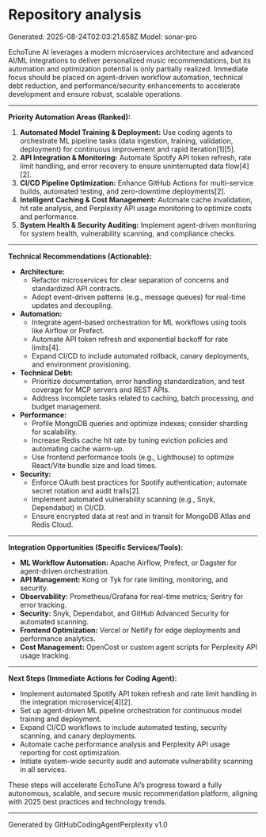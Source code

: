 # Repository analysis
Generated: 2025-08-24T02:03:21.658Z
Model: sonar-pro

EchoTune AI leverages a modern microservices architecture and advanced AI/ML integrations to deliver personalized music recommendations, but its automation and optimization potential is only partially realized. Immediate focus should be placed on agent-driven workflow automation, technical debt reduction, and performance/security enhancements to accelerate development and ensure robust, scalable operations.

---

**Priority Automation Areas (Ranked):**
1. **Automated Model Training & Deployment:** Use coding agents to orchestrate ML pipeline tasks (data ingestion, training, validation, deployment) for continuous improvement and rapid iteration[1][5].
2. **API Integration & Monitoring:** Automate Spotify API token refresh, rate limit handling, and error recovery to ensure uninterrupted data flow[4][2].
3. **CI/CD Pipeline Optimization:** Enhance GitHub Actions for multi-service builds, automated testing, and zero-downtime deployments[2].
4. **Intelligent Caching & Cost Management:** Automate cache invalidation, hit rate analysis, and Perplexity API usage monitoring to optimize costs and performance.
5. **System Health & Security Auditing:** Implement agent-driven monitoring for system health, vulnerability scanning, and compliance checks.

---

**Technical Recommendations (Actionable):**
- **Architecture:**
  - Refactor microservices for clear separation of concerns and standardized API contracts.
  - Adopt event-driven patterns (e.g., message queues) for real-time updates and decoupling.
- **Automation:**
  - Integrate agent-based orchestration for ML workflows using tools like Airflow or Prefect.
  - Automate API token refresh and exponential backoff for rate limits[4].
  - Expand CI/CD to include automated rollback, canary deployments, and environment provisioning.
- **Technical Debt:**
  - Prioritize documentation, error handling standardization, and test coverage for MCP servers and REST APIs.
  - Address incomplete tasks related to caching, batch processing, and budget management.
- **Performance:**
  - Profile MongoDB queries and optimize indexes; consider sharding for scalability.
  - Increase Redis cache hit rate by tuning eviction policies and automating cache warm-up.
  - Use frontend performance tools (e.g., Lighthouse) to optimize React/Vite bundle size and load times.
- **Security:**
  - Enforce OAuth best practices for Spotify authentication; automate secret rotation and audit trails[2].
  - Implement automated vulnerability scanning (e.g., Snyk, Dependabot) in CI/CD.
  - Ensure encrypted data at rest and in transit for MongoDB Atlas and Redis Cloud.

---

**Integration Opportunities (Specific Services/Tools):**
- **ML Workflow Automation:** Apache Airflow, Prefect, or Dagster for agent-driven orchestration.
- **API Management:** Kong or Tyk for rate limiting, monitoring, and security.
- **Observability:** Prometheus/Grafana for real-time metrics; Sentry for error tracking.
- **Security:** Snyk, Dependabot, and GitHub Advanced Security for automated scanning.
- **Frontend Optimization:** Vercel or Netlify for edge deployments and performance analytics.
- **Cost Management:** OpenCost or custom agent scripts for Perplexity API usage tracking.

---

**Next Steps (Immediate Actions for Coding Agent):**
- Implement automated Spotify API token refresh and rate limit handling in the integration microservice[4][2].
- Set up agent-driven ML pipeline orchestration for continuous model training and deployment.
- Expand CI/CD workflows to include automated testing, security scanning, and canary deployments.
- Automate cache performance analysis and Perplexity API usage reporting for cost optimization.
- Initiate system-wide security audit and automate vulnerability scanning in all services.

These steps will accelerate EchoTune AI’s progress toward a fully autonomous, scalable, and secure music recommendation platform, aligning with 2025 best practices and technology trends.

---
Generated by GitHubCodingAgentPerplexity v1.0